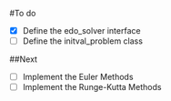 #To do
- [x] Define the edo_solver interface
- [ ] Define the initval_problem class

##Next
- [ ] Implement the Euler Methods
- [ ] Implement the Runge-Kutta Methods
